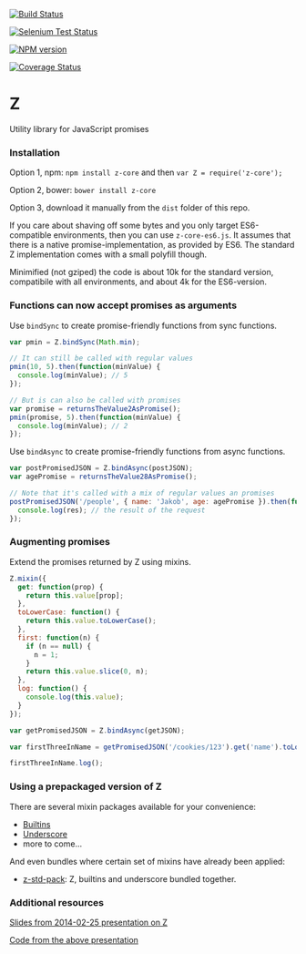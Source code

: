 [![Build Status](https://secure.travis-ci.org/jakobmattsson/z-core.png)](http://travis-ci.org/jakobmattsson/z-core) 

[![Selenium Test Status](https://saucelabs.com/browser-matrix/jakobmattsson-zcore.svg)](https://saucelabs.com/u/jakobmattsson-zcore)

[![NPM version](https://badge.fury.io/js/z-core.png)](http://badge.fury.io/js/z-core)

[![Coverage Status](https://coveralls.io/repos/jakobmattsson/z-core/badge.png?branch=master)](https://coveralls.io/r/jakobmattsson/z-core?branch=master)



# Z

Utility library for JavaScript promises



### Installation

Option 1, npm: `npm install z-core` and then `var Z = require('z-core');`

Option 2, bower: `bower install z-core`

Option 3, download it manually from the `dist` folder of this repo.

If you care about shaving off some bytes and you only target ES6-compatible environments, then you can use `z-core-es6.js`. It assumes that there is a native promise-implementation, as provided by ES6. The standard Z implementation comes with a small polyfill though.

Minimified (not gziped) the code is about 10k for the standard version, compatibile with all environments, and about 4k for the ES6-version.

### Functions can now accept promises as arguments

Use `bindSync` to create promise-friendly functions from sync functions.

```js
var pmin = Z.bindSync(Math.min);

// It can still be called with regular values
pmin(10, 5).then(function(minValue) {
  console.log(minValue); // 5
});

// But is can also be called with promises
var promise = returnsTheValue2AsPromise();
pmin(promise, 5).then(function(minValue) {
  console.log(minValue); // 2
});
```

Use `bindAsync` to create promise-friendly functions from async functions.

```js
var postPromisedJSON = Z.bindAsync(postJSON);
var agePromise = returnsTheValue28AsPromise();

// Note that it's called with a mix of regular values an promises
postPromisedJSON('/people', { name: 'Jakob', age: agePromise }).then(function(res) {
  console.log(res); // the result of the request
});
```


### Augmenting promises

Extend the promises returned by Z using mixins.

```js
Z.mixin({
  get: function(prop) {
    return this.value[prop];
  },
  toLowerCase: function() {
    return this.value.toLowerCase();
  },
  first: function(n) {
    if (n == null) {
      n = 1;
    }
    return this.value.slice(0, n);
  },
  log: function() {
    console.log(this.value);
  }
});

var getPromisedJSON = Z.bindAsync(getJSON);

var firstThreeInName = getPromisedJSON('/cookies/123').get('name').toLowerCase().first(3);

firstThreeInName.log();
```


### Using a prepackaged version of Z

There are several mixin packages available for your convenience:

* [Builtins](https://github.com/jakobmattsson/z-builtins)
* [Underscore](https://github.com/jakobmattsson/z-underscore)
* more to come...

And even bundles where certain set of mixins have already been applied:

* [z-std-pack](https://github.com/jakobmattsson/z-std-pack): Z, builtins and underscore bundled together.



### Additional resources

[Slides from 2014-02-25 presentation on Z](https://speakerdeck.com/jakobmattsson/how-to-star-actually-star-use-promises-in-javascript)

[Code from the above presentation](https://github.com/jakobmattsson/z-presentation)
